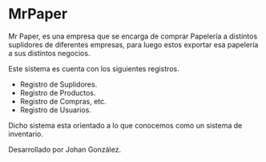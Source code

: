 # MrPaper
Mr Paper, es una empresa que se encarga de comprar Papelería a distintos suplidores de diferentes empresas, para luego estos exportar esa papelería a sus distintos negocios.

Este sistema es cuenta con los siguientes registros.

- Registro de Suplidores. 
- Registro de Productos.
- Registro de Compras, etc.
- Registro de Usuarios.

Dicho sistema esta orientado a lo que conocemos como un sistema de inventario.

Desarrollado por Johan González. 
